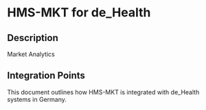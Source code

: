 # HMS-MKT for de_Health

## Description

Market Analytics

## Integration Points

This document outlines how HMS-MKT is integrated with de_Health systems in Germany.
